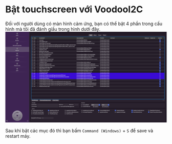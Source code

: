 # Bật touchscreen với VoodooI2C

Đối với người dùng có màn hình cảm ứng, bạn có thể bật 4 phần trong cấu hình mà tôi đã đánh giấu trong hình dưới đây.
![lmao](https://github.com/quynkk1/e-series-skylake-hackintosh-dell/blob/main/Image/Kernel/Touchscreen-VoodooI2C.png)

Sau khi bật các mục đó thì bạn bấm `Command (Windows)` + `S` để save và restart máy.
